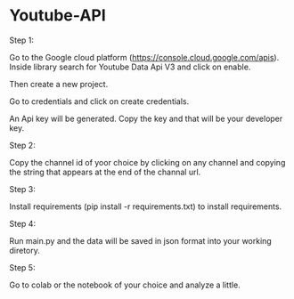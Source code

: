 # Youtube-API

Step 1:

Go to the Google cloud platform (https://console.cloud.google.com/apis). Inside library search for Youtube Data Api V3 and click on enable.

Then create a new project.

Go to credentials and click on create credentials.

An Api key will be generated. Copy the key and that will be your developer key.


Step 2:

Copy the channel id of yoor choice by clicking on any channel and copying the string that appears at the end of the channal url.


Step 3:
 
Install requirements (pip install -r requirements.txt) to install requirements.

Step 4:

Run main.py and the data will be saved in json format into your working diretory.

Step 5:

Go to colab or the notebook of your choice and analyze a little.